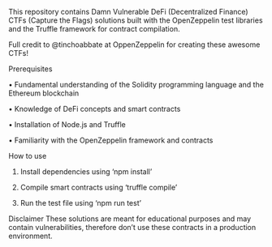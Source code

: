 This repository contains Damn Vulnerable DeFi (Decentralized Finance) CTFs (Capture the Flags) solutions built with the OpenZeppelin test libraries and the Truffle framework for contract compilation.

Full credit to @tinchoabbate at OppenZeppelin for creating these awesome CTFs!

Prerequisites

• Fundamental understanding of the Solidity programming language and the Ethereum blockchain

• Knowledge of DeFi concepts and smart contracts

• Installation of Node.js and Truffle

• Familiarity with the OpenZeppelin framework and contracts

How to use

1. Install dependencies using ‘npm install’

2. Compile smart contracts using ‘truffle compile’

3. Run the test file using ‘npm run test’

Disclaimer
These solutions are meant for educational purposes and may contain vulnerabilities, therefore don’t use these contracts in a production environment.
